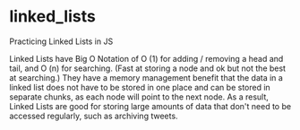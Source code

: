 # linked_lists
Practicing Linked Lists in JS

Linked Lists have Big O Notation of O (1) for adding / removing a head and tail, and O (n) for searching. (Fast at storing a node and ok but not the best at searching.) They have a memory management benefit that the data in a linked list does not have to be stored in one place and can be stored in separate chunks, as each node will point to the next node. As a result, Linked Lists are good for storing large amounts of data that don't need to be accessed regularly, such as archiving tweets. 
